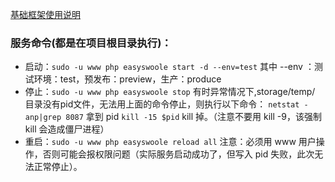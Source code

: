 [基础框架使用说明](https://gitlab4.weicheche.cn/framework/wecarswoole)

### 服务命令(都是在项目根目录执行)：
- 启动：`sudo -u www php easyswoole start -d --env=test`
其中 --env ：测试环境：test，预发布：preview，生产：produce
- 停止：`sudo -u www php easyswoole stop`
有时异常情况下,storage/temp/ 目录没有pid文件，无法用上面的命令停止，则执行以下命令：
`netstat -anp|grep 8087` 拿到 pid
`kill -15 $pid` kill 掉。（注意不要用 kill -9，该强制 kill 会造成僵尸进程）
- 重启：`sudo -u www php easyswoole reload all`
注意：必须用 www 用户操作，否则可能会报权限问题（实际服务启动成功了，但写入 pid 失败，此次无法正常停止）。